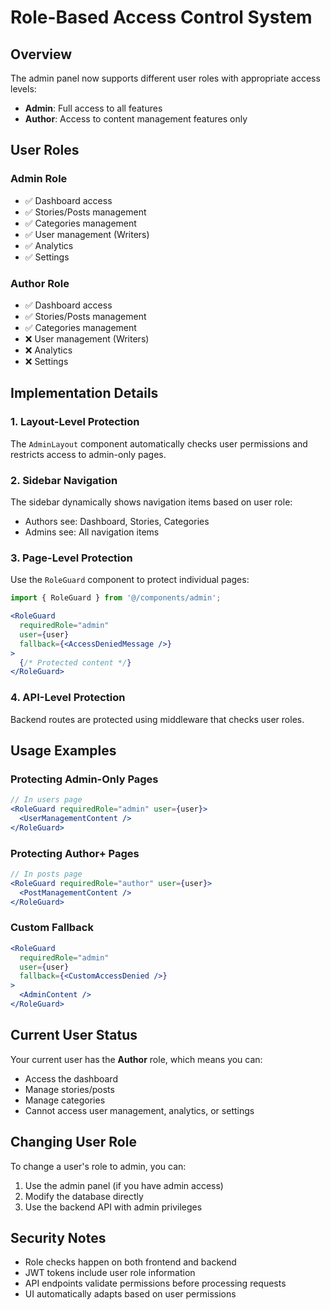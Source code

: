 # Role-Based Access Control System

## Overview

The admin panel now supports different user roles with appropriate access levels:

- **Admin**: Full access to all features
- **Author**: Access to content management features only

## User Roles

### Admin Role
- ✅ Dashboard access
- ✅ Stories/Posts management
- ✅ Categories management
- ✅ User management (Writers)
- ✅ Analytics
- ✅ Settings

### Author Role
- ✅ Dashboard access
- ✅ Stories/Posts management
- ✅ Categories management
- ❌ User management (Writers)
- ❌ Analytics
- ❌ Settings

## Implementation Details

### 1. Layout-Level Protection
The `AdminLayout` component automatically checks user permissions and restricts access to admin-only pages.

### 2. Sidebar Navigation
The sidebar dynamically shows navigation items based on user role:
- Authors see: Dashboard, Stories, Categories
- Admins see: All navigation items

### 3. Page-Level Protection
Use the `RoleGuard` component to protect individual pages:

```jsx
import { RoleGuard } from '@/components/admin';

<RoleGuard 
  requiredRole="admin" 
  user={user}
  fallback={<AccessDeniedMessage />}
>
  {/* Protected content */}
</RoleGuard>
```

### 4. API-Level Protection
Backend routes are protected using middleware that checks user roles.

## Usage Examples

### Protecting Admin-Only Pages
```jsx
// In users page
<RoleGuard requiredRole="admin" user={user}>
  <UserManagementContent />
</RoleGuard>
```

### Protecting Author+ Pages
```jsx
// In posts page
<RoleGuard requiredRole="author" user={user}>
  <PostManagementContent />
</RoleGuard>
```

### Custom Fallback
```jsx
<RoleGuard 
  requiredRole="admin" 
  user={user}
  fallback={<CustomAccessDenied />}
>
  <AdminContent />
</RoleGuard>
```

## Current User Status

Your current user has the **Author** role, which means you can:
- Access the dashboard
- Manage stories/posts
- Manage categories
- Cannot access user management, analytics, or settings

## Changing User Role

To change a user's role to admin, you can:
1. Use the admin panel (if you have admin access)
2. Modify the database directly
3. Use the backend API with admin privileges

## Security Notes

- Role checks happen on both frontend and backend
- JWT tokens include user role information
- API endpoints validate permissions before processing requests
- UI automatically adapts based on user permissions
